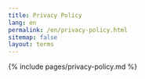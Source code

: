 ```yaml
---
title: Privacy Policy
lang: en
permalink: /en/privacy-policy.html
sitemap: false
layout: terms
---
```


{% include pages/privacy-policy.md %}
 
